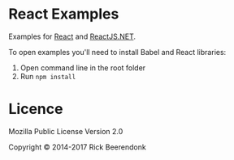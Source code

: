 # React Examples

Examples for [React](http://facebook.github.io/react) and [ReactJS.NET](http://reactjs.net/).

To open examples you'll need to install Babel and React libraries:

1. Open command line in the root folder
2. Run `npm install`

# Licence

Mozilla Public License Version 2.0

Copyright © 2014-2017 Rick Beerendonk
